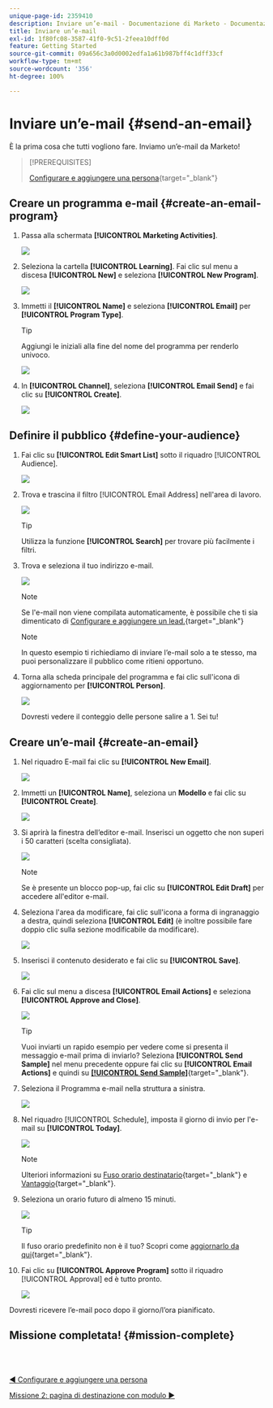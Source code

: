 ```yaml
---
unique-page-id: 2359410
description: Inviare un’e-mail - Documentazione di Marketo - Documentazione del prodotto
title: Inviare un’e-mail
exl-id: 1f80fc08-3587-41f0-9c51-2feea10dff0d
feature: Getting Started
source-git-commit: 09a656c3a0d0002edfa1a61b987bff4c1dff33cf
workflow-type: tm+mt
source-wordcount: '356'
ht-degree: 100%

---
```


# Inviare un’e-mail {#send-an-email}

È la prima cosa che tutti vogliono fare. Inviamo un’e-mail da Marketo!

>[!PREREQUISITES]
>
>[Configurare e aggiungere una persona](/help/marketo/getting-started/quick-wins/get-set-up-and-add-a-person.md){target="_blank"}

## Creare un programma e-mail {#create-an-email-program}

1. Passa alla schermata **[!UICONTROL Marketing Activities]**.

   ![](assets/send-an-email-1.png)

1. Seleziona la cartella **[!UICONTROL Learning]**. Fai clic sul menu a discesa **[!UICONTROL New]** e seleziona **[!UICONTROL New Program]**.

   ![](assets/send-an-email-2.png)

1. Immetti il **[!UICONTROL Name]** e seleziona **[!UICONTROL Email]** per **[!UICONTROL Program Type]**.

   >[!TIP]
   >
   >Aggiungi le iniziali alla fine del nome del programma per renderlo univoco.

   ![](assets/send-an-email-3.png)

1. In **[!UICONTROL Channel]**, seleziona **[!UICONTROL Email Send]** e fai clic su **[!UICONTROL Create]**.

   ![](assets/send-an-email-4.png)

## Definire il pubblico {#define-your-audience}

1. Fai clic su **[!UICONTROL Edit Smart List]** sotto il riquadro [!UICONTROL Audience].

   ![](assets/send-an-email-5.png)

1. Trova e trascina il filtro [!UICONTROL Email Address] nell&#39;area di lavoro.

   ![](assets/send-an-email-6.png)

   >[!TIP]
   >
   >Utilizza la funzione **[!UICONTROL Search]** per trovare più facilmente i filtri.

1. Trova e seleziona il tuo indirizzo e-mail.

   ![](assets/send-an-email-7.png)

   >[!NOTE]
   >
   >Se l&#39;e-mail non viene compilata automaticamente, è possibile che ti sia dimenticato di [Configurare e aggiungere un lead.](/help/marketo/getting-started/quick-wins/get-set-up-and-add-a-person.md){target="_blank"}

   >[!NOTE]
   >
   >In questo esempio ti richiediamo di inviare l’e-mail solo a te stesso, ma puoi personalizzare il pubblico come ritieni opportuno.

1. Torna alla scheda principale del programma e fai clic sull&#39;icona di aggiornamento per **[!UICONTROL Person]**.

   ![](assets/send-an-email-8.png)

   Dovresti vedere il conteggio delle persone salire a 1. Sei tu!

## Creare un’e-mail {#create-an-email}

1. Nel riquadro E-mail fai clic su **[!UICONTROL New Email]**.

   ![](assets/send-an-email-9.png)

1. Immetti un **[!UICONTROL Name]**, seleziona un **Modello** e fai clic su **[!UICONTROL Create]**.

   ![](assets/send-an-email-10.png)

1. Si aprirà la finestra dell’editor e-mail. Inserisci un oggetto che non superi i 50 caratteri (scelta consigliata).

   ![](assets/send-an-email-11.png)

   >[!NOTE]
   >
   >Se è presente un blocco pop-up, fai clic su **[!UICONTROL Edit Draft]** per accedere all&#39;editor e-mail.

1. Seleziona l&#39;area da modificare, fai clic sull&#39;icona a forma di ingranaggio a destra, quindi seleziona **[!UICONTROL Edit]** (è inoltre possibile fare doppio clic sulla sezione modificabile da modificare).

   ![](assets/send-an-email-12.png)

1. Inserisci il contenuto desiderato e fai clic su **[!UICONTROL Save]**.

   ![](assets/send-an-email-13.png)

1. Fai clic sul menu a discesa **[!UICONTROL Email Actions]** e seleziona **[!UICONTROL Approve and Close]**.

   ![](assets/send-an-email-14.png)

   >[!TIP]
   >
   >Vuoi inviarti un rapido esempio per vedere come si presenta il messaggio e-mail prima di inviarlo? Seleziona **[!UICONTROL Send Sample]** nel menu precedente oppure fai clic su **[!UICONTROL Email Actions]** e quindi su [**[!UICONTROL Send Sample]**](/help/marketo/product-docs/email-marketing/general/creating-an-email/send-a-sample-email.md){target="_blank"}.

1. Seleziona il Programma e-mail nella struttura a sinistra.

   ![](assets/send-an-email-15.png)

1. Nel riquadro [!UICONTROL Schedule], imposta il giorno di invio per l&#39;e-mail su **[!UICONTROL Today]**.

   ![](assets/send-an-email-16.png)

   >[!NOTE]
   >
   >Ulteriori informazioni su [Fuso orario destinatario](/help/marketo/product-docs/email-marketing/email-programs/email-program-actions/scheduling-with-recipient-time-zone/schedule-email-programs-with-recipient-time-zone.md){target="_blank"} e [Vantaggio](/help/marketo/product-docs/email-marketing/email-programs/email-program-actions/head-start-for-email-programs.md){target="_blank"}.

1. Seleziona un orario futuro di almeno 15 minuti.

   ![](assets/send-an-email-17.png)

   >[!TIP]
   >
   >Il fuso orario predefinito non è il tuo? Scopri come [aggiornarlo da qui](/help/marketo/product-docs/administration/settings/select-your-language-locale-and-time-zone.md){target="_blank"}.

1. Fai clic su **[!UICONTROL Approve Program]** sotto il riquadro [!UICONTROL Approval] ed è tutto pronto.

   ![](assets/send-an-email-18.png)

Dovresti ricevere l’e-mail poco dopo il giorno/l’ora pianificato.

## Missione completata! {#mission-complete}

<br> 

[◄ Configurare e aggiungere una persona](/help/marketo/getting-started/quick-wins/get-set-up-and-add-a-person.md)

[Missione 2: pagina di destinazione con modulo ►](/help/marketo/getting-started/quick-wins/landing-page-with-a-form.md)
